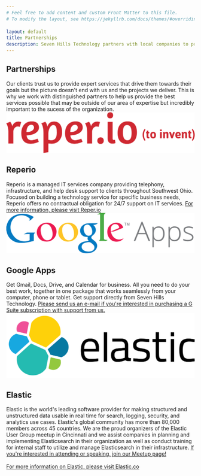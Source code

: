 ```yaml
---
# Feel free to add content and custom Front Matter to this file.
# To modify the layout, see https://jekyllrb.com/docs/themes/#overriding-theme-defaults

layout: default
title: Partnerships
description: Seven Hills Technology partners with local companies to provide best in class service even outside of our core competencies.
---
```


<section class="sh-intro" style="margin-bottom: 0px">
    <div class="sh-tagline">
        <h1 class="sh-header-lines"><span>Partnerships</span></h1>
    </div>
    <div class="sh-description">
        Our clients trust us to provide expert services that drive them towards their goals but the picture doesn't end with us and the projects we deliver. This is why we work with distinguished partners to help us provide the best services possible that may be outside of our area of expertise but incredibly important to the sucess of the organization.
    </div>
</section>
<section class="sh-white-band" style="padding-top: 0">
    <div class="sh-partners">
        <div class="sh-partner">
            <div class="sh-partner-logo">
                <img src="/images/reperio.png" alt="Reper.io" />
            </div>
            <div class="sh-partner-content">
                <h2 class="sh-partner-title">Reperio</h2>
                <div>Reperio is a managed IT services company providing telephony, infrastructure, and help desk support to clients throughout Southwest Ohio. Focused on building a technology service for specific business needs, Reperio offers no contractual obligation for 24/7 support on IT services. <a href="https://reper.io" alt="Reper.io">For more information, please visit Reper.io</a></div>
            </div>
        </div>
        <div class="sh-partner">
            <div class="sh-partner-logo">
                <img src="/images/gapps.svg" alt="Google Apps for Business"/>
            </div>
            <div class="sh-partner-content">
                <h2 class="sh-partner-title">Google Apps</h2>
                <div>Get Gmail, Docs, Drive, and Calendar for business. All you need to do your best work, together in one package that works seamlessly from your computer, phone or tablet. Get support directly from Seven Hills Technology. <a href="mailto:info@sevenhillstechnology.com">Please send us an e-mail if you're interested in purchasing a G Suite subscription with support from us.</a></div>
            </div>
        </div>
        <div class="sh-partner">
            <div class="sh-partner-logo">
                <img src="/images/elastic.svg" alt="Elastic"/>
            </div>
            <div class="sh-partner-content">
                <h2 class="sh-partner-title">Elastic</h2>
                <div>Elastic is the world's leading software provider for making structured and unstructured data usable in real time for search, logging, security, and analytics use cases. Elastic's global community has more than 80,000 members across 45 countries. We are the proud organizers of the Elastic User Group meetup in Cincinnati and we assist companies in planning and implementing Elasticsearch in their organization as well as conduct training for internal staff to utilize and manage Elasticsearch in their infrastructure. <a href="https://www.meetup.com/Cincinnati-Elastic-Fantastics/">If you're interested in attending or speaking, join our Meetup page!</a><br/><br/> <a href="https://elastic.co" alt="Elastic.co">For more information on Elastic, please visit Elastic.co</a>
</div>
            </div>
        </div>
    </div>
</section>